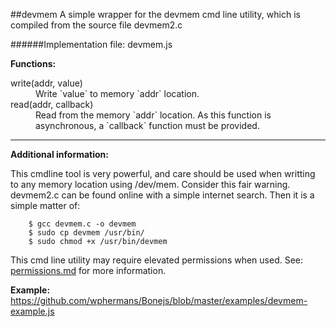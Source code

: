 ##devmem
A simple wrapper for the devmem cmd line utility, which is compiled from the source file devmem2.c

######Implementation file: devmem.js

**Functions:**

<dl>
	<dt>write(addr, value)</dt>
	<dd>Write `value` to memory `addr` location.</dd>
	<dt>read(addr, callback)</dt>
	<dd>Read from the memory `addr` location. As this function is asynchronous, a `callback` function must be provided.</dd>
</dl>


____
**Additional information:**

This cmdline tool is very powerful, and care should be used when writting to any memory location using /dev/mem. 
Consider this fair warning. devmem2.c can be found online with a simple internet search. Then it is a simple matter of:

```
    $ gcc devmem.c -o devmem
    $ sudo cp devmem /usr/bin/
    $ sudo chmod +x /usr/bin/devmem 
```
This cmd line utility may require elevated permissions when used. See: [permissions.md](https://github.com/wphermans/Bonejs/blob/master/documentation/permissions.md) for more information.

**Example:**
https://github.com/wphermans/Bonejs/blob/master/examples/devmem-example.js